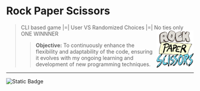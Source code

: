 # Rock Paper Scissors 
> CLI based game |=| User VS Randomized Choices |=| No ties only ONE WINNNER
> <img src="rps.png" align="right" width="100" height="100"/>
>> **Objective:** To continuously enhance the flexibility and adaptability of the code, ensuring it evolves with my ongoing learning and development of new programming techniques.
***
![Static Badge](https://img.shields.io/badge/coded_in-C%2B%2B-blue)

